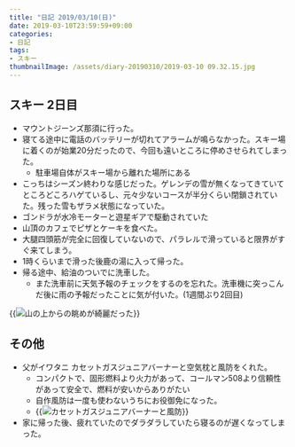 ```yaml
---
title: "日記 2019/03/10(日)"
date: 2019-03-10T23:59:59+09:00
categories:
- 日記
tags:
- スキー
thumbnailImage: /assets/diary-20190310/2019-03-10 09.32.15.jpg
---
```


## スキー 2日目
- マウントジーンズ那須に行った。
- 寝てる途中に電話のバッテリーが切れてアラームが鳴らなかった。スキー場に着くのが始業20分だったので、今回も遠いところに停めさせられてしまった。
  - 駐車場自体がスキー場から離れた場所にある
- こっちはシーズン終わりな感じだった。ゲレンデの雪が無くなってきていてところどころハゲているし、元々少ないコースが半分くらい閉鎖されていた。残った雪もザラメ状態になっていた。
- ゴンドラが水冷モーターと遊星ギアで駆動されていた
- 山頂のカフェでピザとケーキを食べた。
- 大腿四頭筋が完全に回復していないので、パラレルで滑っていると限界がすぐ来てしまう。
- 1時くらいまで滑った後鹿の湯に入って帰った。
- 帰る途中、給油のついでに洗車した。
  - また洗車前に天気予報のチェックをするのを忘れた。洗車機に突っこんだ後に雨の予報だったことに気が付いた。(1週間ぶり2回目)

<!--more-->

{{<image classes="fancybox center" src="/assets/diary-20190310/2019-03-10 09.32.15.jpg" thumbnail-width="700px" thumbnail-height="525px" title="山の上からの眺めが綺麗だった">}}

## その他
- 父がイワタニ カセットガスジュニアバーナーと空気枕と風防をくれた。
  - コンパクトで、固形燃料より火力があって、コールマン508より信頼性があって安全で、燃料が安いからありがたい
  - 自作風防は一度も使わないうちにお役御免になった。
  - {{<image classes="fancybox" src="/assets/diary-20190310/2019-03-10 19.32.20.jpg" thumbnail-width="700px" thumbnail-height="525px" title="カセットガスジュニアバーナーと風防">}}
- 家に帰った後、疲れていたのでダラダラしていたら寝るのが遅くなってしまった。
